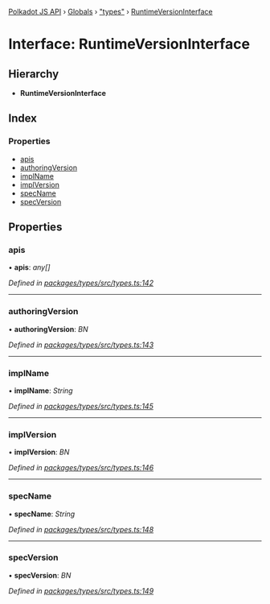[Polkadot JS API](../README.md) › [Globals](../globals.md) › ["types"](../modules/_types_.md) › [RuntimeVersionInterface](_types_.runtimeversioninterface.md)

# Interface: RuntimeVersionInterface

## Hierarchy

* **RuntimeVersionInterface**

## Index

### Properties

* [apis](_types_.runtimeversioninterface.md#apis)
* [authoringVersion](_types_.runtimeversioninterface.md#authoringversion)
* [implName](_types_.runtimeversioninterface.md#implname)
* [implVersion](_types_.runtimeversioninterface.md#implversion)
* [specName](_types_.runtimeversioninterface.md#specname)
* [specVersion](_types_.runtimeversioninterface.md#specversion)

## Properties

###  apis

• **apis**: *any[]*

*Defined in [packages/types/src/types.ts:142](https://github.com/polkadot-js/api/blob/33fd1b1c78/packages/types/src/types.ts#L142)*

___

###  authoringVersion

• **authoringVersion**: *BN*

*Defined in [packages/types/src/types.ts:143](https://github.com/polkadot-js/api/blob/33fd1b1c78/packages/types/src/types.ts#L143)*

___

###  implName

• **implName**: *String*

*Defined in [packages/types/src/types.ts:145](https://github.com/polkadot-js/api/blob/33fd1b1c78/packages/types/src/types.ts#L145)*

___

###  implVersion

• **implVersion**: *BN*

*Defined in [packages/types/src/types.ts:146](https://github.com/polkadot-js/api/blob/33fd1b1c78/packages/types/src/types.ts#L146)*

___

###  specName

• **specName**: *String*

*Defined in [packages/types/src/types.ts:148](https://github.com/polkadot-js/api/blob/33fd1b1c78/packages/types/src/types.ts#L148)*

___

###  specVersion

• **specVersion**: *BN*

*Defined in [packages/types/src/types.ts:149](https://github.com/polkadot-js/api/blob/33fd1b1c78/packages/types/src/types.ts#L149)*

